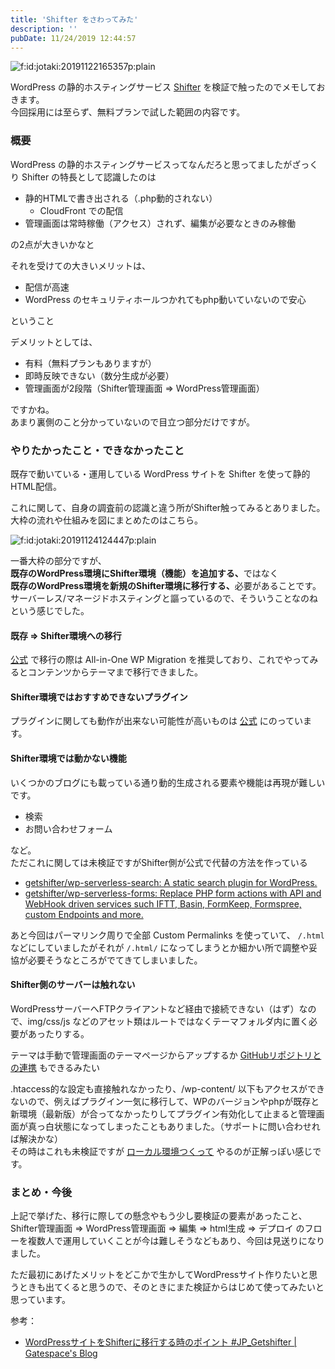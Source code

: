 ```yaml
---
title: 'Shifter をさわってみた'
description: ''
pubDate: 11/24/2019 12:44:57
---
```


<p><span itemscope itemtype="http://schema.org/Photograph"><img src="/images/hatena/20191122165357.png" alt="f:id:jotaki:20191122165357p:plain" title="f:id:jotaki:20191122165357p:plain" class="hatena-fotolife" itemprop="image"></span></p>

<p>WordPress の静的ホスティングサービス <a href="https://www.getshifter.io/japanese/">Shifter</a> を検証で触ったのでメモしておきます。<br/>
今回採用には至らず、無料プランで試した範囲の内容です。</p>

<h3>概要</h3>

<p>WordPress の静的ホスティングサービスってなんだろと思ってましたがざっくり Shifter の特長として認識したのは</p>

<ul>
<li>静的HTMLで書き出される（.php動的されない）

<ul>
<li>CloudFront での配信</li>
</ul>
</li>
<li>管理画面は常時稼働（アクセス）されず、編集が必要なときのみ稼働</li>
</ul>

<p>の2点が大きいかなと</p>

<p>それを受けての大きいメリットは、</p>

<ul>
<li>配信が高速</li>
<li>WordPress のセキュリティホールつかれてもphp動いていないので安心</li>
</ul>

<p>ということ</p>

<p>デメリットとしては、</p>

<ul>
<li>有料（無料プランもありますが）</li>
<li>即時反映できない（数分生成が必要）</li>
<li>管理画面が2段階（Shifter管理画面 => WordPress管理画面）</li>
</ul>

<p>ですかね。<br/>
あまり裏側のこと分かっていないので目立つ部分だけですが。</p>

<h3>やりたかったこと・できなかったこと</h3>

<p>既存で動いている・運用している WordPress サイトを Shifter を使って静的HTML配信。</p>

<p>これに関して、自身の調査前の認識と違う所がShifter触ってみるとありました。<br/>
大枠の流れや仕組みを図にまとめたのはこちら。</p>

<p><span itemscope itemtype="http://schema.org/Photograph"><img src="/images/hatena/20191124124447.png" alt="f:id:jotaki:20191124124447p:plain" title="f:id:jotaki:20191124124447p:plain" class="hatena-fotolife" itemprop="image"></span></p>

<p>一番大枠の部分ですが、<br/>
<b>既存のWordPress環境にShifter環境（機能）を追加する、</b>ではなく<br/>
<b>既存のWordPress環境を新規のShifter環境に移行する、</b>必要があることです。<br/>
サーバーレス/マネージドホスティングと謳っているので、そういうことなのねという感じでした。</p>

<h4>既存 => Shifter環境への移行</h4>

<p><a href="https://support.getshifter.io/en/articles/3002009-migrating-to-shifter">公式</a> で移行の際は All-in-One WP Migration を推奨しており、これでやってみるとコンテンツからテーマまで移行できました。</p>

<h4>Shifter環境ではおすすめできないプラグイン</h4>

<p>プラグインに関しても動作が出来ない可能性が高いものは <a href="https://support.getshifter.io/en/articles/1648764-force-disabled-plugins">公式</a> にのっています。</p>

<h4>Shifter環境では動かない機能</h4>

<p>いくつかのブログにも載っている通り動的生成される要素や機能は再現が難しいです。</p>

<ul>
<li>検索</li>
<li>お問い合わせフォーム</li>
</ul>

<p>など。<br/>
ただこれに関しては未検証ですがShifter側が公式で代替の方法を作っている</p>

<ul>
<li><a href="https://github.com/getshifter/wp-serverless-search">getshifter/wp-serverless-search: A static search plugin for WordPress.</a></li>
<li><a href="https://github.com/getshifter/wp-serverless-forms">getshifter/wp-serverless-forms: Replace PHP form actions with API and WebHook driven services such IFTT, Basin, FormKeep, Formspree, custom Endpoints and more.</a></li>
</ul>

<p>あと今回はパーマリンク周りで全部 Custom Permalinks を使っていて、 <code>/.html</code> などにしていましたがそれが <code>/.html/</code> になってしまうとか細かい所で調整や妥協が必要そうなところがでてきてしまいました。</p>

<h4>Shifter側のサーバーは触れない</h4>

<p>WordPressサーバーへFTPクライアントなど経由で接続できない（はず）なので、img/css/js などのアセット類はルートではなくテーマフォルダ内に置く必要があったりする。</p>

<p>テーマは手動で管理画面のテーマページからアップするか <a href="https://www.digitalcube.jp/shifter/10479/">GitHubリポジトリとの連携</a> もできるみたい</p>

<p>.htaccess的な設定も直接触れなかったり、/wp-content/ 以下もアクセスができないので、例えばプラグイン一気に移行して、WPのバージョンやphpが既存と新環境（最新版）が合ってなかったりしてプラグイン有効化して止まると管理画面が真っ白状態になってしまったこともありました。（サポートに問い合わせれば解決かな）<br/>
その時はこれも未検証ですが <a href="https://github.com/getshifter/shifter-local">ローカル環境つくって</a> やるのが正解っぽい感じです。</p>

<h3>まとめ・今後</h3>

<p>上記で挙げた、移行に際しての懸念やもう少し要検証の要素があったこと、<br/>
Shifter管理画面 => WordPress管理画面 => 編集 => html生成 => デプロイ のフローを複数人で運用していくことが今は難しそうなどもあり、今回は見送りになりました。</p>

<p>ただ最初にあげたメリットをどこかで生かしてWordPressサイト作りたいと思うときも出てくると思うので、そのときにまた検証からはじめて使ってみたいと思っています。</p>

<p>参考：</p>

<ul>
<li><a href="https://gatespace.jp/2019/09/11/shifter-migration/">WordPressサイトをShifterに移行する時のポイント #JP_Getshifter | Gatespace's Blog</a></li>
</ul>
